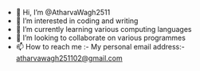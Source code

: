 - 👋 Hi, I’m @AtharvaWagh2511
- 👀 I’m interested in coding and writing 
- 🌱 I’m currently learning various computing languages
- 💞️ I’m looking to collaborate on various programmes 
- 📫 How to reach me :- My personal email address:- atharvawagh251102@gmail.com

<!---
AtharvaWagh2511/AtharvaWagh2511 is a ✨ special ✨ repository because its `README.md` (this file) appears on your GitHub profile.
You can click the Preview link to take a look at your changes.
--->
